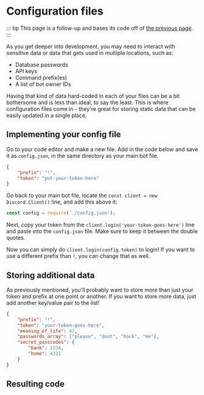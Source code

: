 # Configuration files

::: tip
This page is a follow-up and bases its code off of [the previous page](/creating-your-bot/).
:::

As you get deeper into development, you may need to interact with sensitive data or data that gets used in multiple locations, such as:

* Database passwords
* API keys
* Command prefix(es)
* A list of bot owner IDs

Having that kind of data hard-coded in each of your files can be a bit bothersome and is less than ideal, to say the least. This is where configuration files come in - they're great for storing static data that can be easily updated in a single place.

## Implementing your config file

Go to your code editor and make a new file. Add in the code below and save it as `config.json`, in the same directory as your main bot file.

```json
{
	"prefix": "!",
	"token": "put-your-token-here"
}
```

Go back to your main bot file, locate the `const client = new Discord.Client()` line, and add this above it:

```js
const config = require('./config.json');
```

Next, copy your token from the `client.login('your-token-goes-here')` line and paste into the `config.json` file. Make sure to keep it between the double quotes.

Now you can simply do `client.login(config.token)` to login! If you want to use a different prefix than `!`, you can change that as well.

## Storing additional data

As previously mentioned, you'll probably want to store more than just your token and prefix at one point or another. If you want to store more data, just add another key/value pair to the list!

```json
{
	"prefix": "!",
	"token": "your-token-goes-here",
	"meaning_of_life": 42,
	"passwords_array": ["please", "dont", "hack", "me"],
	"secret_passcodes": {
		"bank": 1234,
		"home": 4321
	}
}
```

## Resulting code

<resulting-code />
